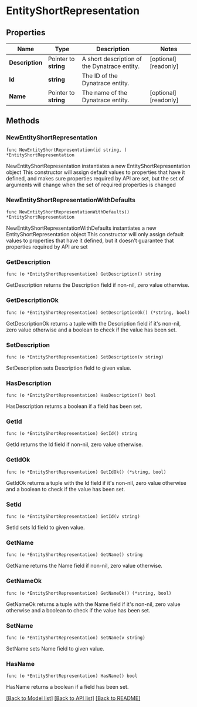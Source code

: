 # EntityShortRepresentation

## Properties

Name | Type | Description | Notes
------------ | ------------- | ------------- | -------------
**Description** | Pointer to **string** | A short description of the Dynatrace entity. | [optional] [readonly] 
**Id** | **string** | The ID of the Dynatrace entity. | 
**Name** | Pointer to **string** | The name of the Dynatrace entity. | [optional] [readonly] 

## Methods

### NewEntityShortRepresentation

`func NewEntityShortRepresentation(id string, ) *EntityShortRepresentation`

NewEntityShortRepresentation instantiates a new EntityShortRepresentation object
This constructor will assign default values to properties that have it defined,
and makes sure properties required by API are set, but the set of arguments
will change when the set of required properties is changed

### NewEntityShortRepresentationWithDefaults

`func NewEntityShortRepresentationWithDefaults() *EntityShortRepresentation`

NewEntityShortRepresentationWithDefaults instantiates a new EntityShortRepresentation object
This constructor will only assign default values to properties that have it defined,
but it doesn't guarantee that properties required by API are set

### GetDescription

`func (o *EntityShortRepresentation) GetDescription() string`

GetDescription returns the Description field if non-nil, zero value otherwise.

### GetDescriptionOk

`func (o *EntityShortRepresentation) GetDescriptionOk() (*string, bool)`

GetDescriptionOk returns a tuple with the Description field if it's non-nil, zero value otherwise
and a boolean to check if the value has been set.

### SetDescription

`func (o *EntityShortRepresentation) SetDescription(v string)`

SetDescription sets Description field to given value.

### HasDescription

`func (o *EntityShortRepresentation) HasDescription() bool`

HasDescription returns a boolean if a field has been set.

### GetId

`func (o *EntityShortRepresentation) GetId() string`

GetId returns the Id field if non-nil, zero value otherwise.

### GetIdOk

`func (o *EntityShortRepresentation) GetIdOk() (*string, bool)`

GetIdOk returns a tuple with the Id field if it's non-nil, zero value otherwise
and a boolean to check if the value has been set.

### SetId

`func (o *EntityShortRepresentation) SetId(v string)`

SetId sets Id field to given value.


### GetName

`func (o *EntityShortRepresentation) GetName() string`

GetName returns the Name field if non-nil, zero value otherwise.

### GetNameOk

`func (o *EntityShortRepresentation) GetNameOk() (*string, bool)`

GetNameOk returns a tuple with the Name field if it's non-nil, zero value otherwise
and a boolean to check if the value has been set.

### SetName

`func (o *EntityShortRepresentation) SetName(v string)`

SetName sets Name field to given value.

### HasName

`func (o *EntityShortRepresentation) HasName() bool`

HasName returns a boolean if a field has been set.


[[Back to Model list]](../README.md#documentation-for-models) [[Back to API list]](../README.md#documentation-for-api-endpoints) [[Back to README]](../README.md)


